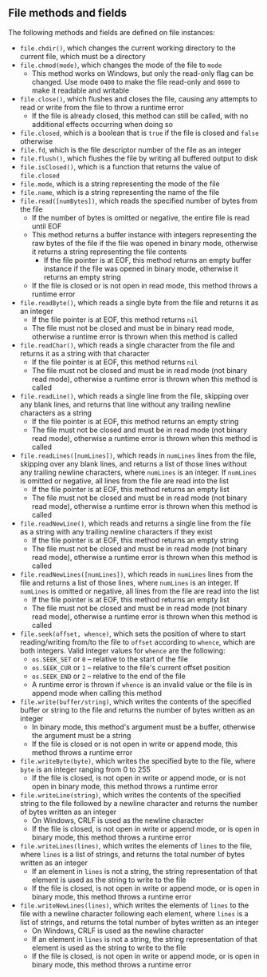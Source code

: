 ## File methods and fields

The following methods and fields are defined on file instances:
- `file.chdir()`, which changes the current working directory to the current file, which must be a directory
- `file.chmod(mode)`, which changes the mode of the file to `mode`
    - This method works on Windows, but only the read-only flag can be changed. Use mode `0400` to make the file read-only and `0600` to make it readable and writable
- `file.close()`, which flushes and closes the file, causing any attempts to read or write from the file to throw a runtime error
    - If the file is already closed, this method can still be called, with no additional effects occurring when doing so
- `file.closed`, which is a boolean that is `true` if the file is closed and `false` otherwise
- `file.fd`, which is the file descriptor number of the file as an integer
- `file.flush()`, which flushes the file by writing all buffered output to disk
- `file.isClosed()`, which is a function that returns the value of `file.closed`
- `file.mode`, which is a string representing the mode of the file
- `file.name`, which is a string representing the name of the file
- `file.read([numBytes])`, which reads the specified number of bytes from the file
    - If the number of bytes is omitted or negative, the entire file is read until EOF
    - This method returns a buffer instance with integers representing the raw bytes of the file if the file was opened in binary mode, otherwise it returns a string representing the file contents
        - If the file pointer is at EOF, this method returns an empty buffer instance if the file was opened in binary mode, otherwise it returns an empty string
    - If the file is closed or is not open in read mode, this method throws a runtime error
- `file.readByte()`, which reads a single byte from the file and returns it as an integer
    - If the file pointer is at EOF, this method returns `nil`
    - The file must not be closed and must be in binary read mode, otherwise a runtime error is thrown when this method is called
- `file.readChar()`, which reads a single character from the file and returns it as a string with that character
    - If the file pointer is at EOF, this method returns `nil`
    - The file must not be closed and must be in read mode (not binary read mode), otherwise a runtime error is thrown when this method is called
- `file.readLine()`, which reads a single line from the file, skipping over any blank lines, and returns that line without any trailing newline characters as a string
    - If the file pointer is at EOF, this method returns an empty string
    - The file must not be closed and must be in read mode (not binary read mode), otherwise a runtime error is thrown when this method is called
- `file.readLines([numLines])`, which reads in `numLines` lines from the file, skipping over any blank lines, and returns a list of those lines without any trailing newline characters, where `numLines` is an integer. If `numLines` is omitted or negative, all lines from the file are read into the list
    - If the file pointer is at EOF, this method returns an empty list
    - The file must not be closed and must be in read mode (not binary read mode), otherwise a runtime error is thrown when this method is called
- `file.readNewLine()`, which reads and returns a single line from the file as a string with any trailing newline characters if they exist
    - If the file pointer is at EOF, this method returns an empty string
    - The file must not be closed and must be in read mode (not binary read mode), otherwise a runtime error is thrown when this method is called
- `file.readNewLines([numLines])`, which reads in `numLines` lines from the file and returns a list of those lines, where `numLines` is an integer. If `numLines` is omitted or negative, all lines from the file are read into the list
    - If the file pointer is at EOF, this method returns an empty list
    - The file must not be closed and must be in read mode (not binary read mode), otherwise a runtime error is thrown when this method is called
- `file.seek(offset, whence)`, which sets the position of where to start reading/writing from/to the file to `offset` according to `whence`, which are both integers. Valid integer values for `whence` are the following:
    - `os.SEEK_SET` or `0` – relative to the start of the file
    - `os.SEEK_CUR` or `1` – relative to the file's current offset position
    - `os.SEEK_END` or `2` – relative to the end of the file
    - A runtime error is thrown if `whence` is an invalid value or the file is in append mode when calling this method
- `file.write(buffer/string)`, which writes the contents of the specified buffer or string to the file and returns the number of bytes written as an integer
    - In binary mode, this method's argument must be a buffer, otherwise the argument must be a string
    - If the file is closed or is not open in write or append mode, this method throws a runtime error
- `file.writeByte(byte)`, which writes the specified byte to the file, where `byte` is an integer ranging from 0 to 255
    - If the file is closed, is not open in write or append mode, or is not open in binary mode, this method throws a runtime error
- `file.writeLine(string)`, which writes the contents of the specified string to the file followed by a newline character and returns the number of bytes written as an integer
    - On Windows, CRLF is used as the newline character
    - If the file is closed, is not open in write or append mode, or is open in binary mode, this method throws a runtime error
- `file.writeLines(lines)`, which writes the elements of `lines` to the file, where `lines` is a list of strings, and returns the total number of bytes written as an integer
    - If an element in `lines` is not a string, the string representation of that element is used as the string to write to the file
    - If the file is closed, is not open in write or append mode, or is open in binary mode, this method throws a runtime error
- `file.writeNewLines(lines)`, which writes the elements of `lines` to the file with a newline character following each element, where `lines` is a list of strings, and returns the total number of bytes written as an integer
    - On Windows, CRLF is used as the newline character
    - If an element in `lines` is not a string, the string representation of that element is used as the string to write to the file
    - If the file is closed, is not open in write or append mode, or is open in binary mode, this method throws a runtime error
